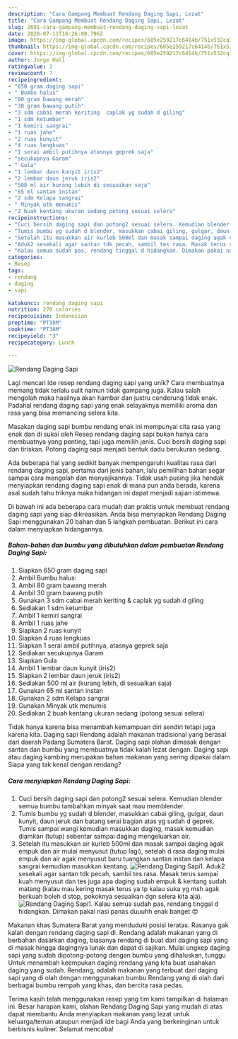 ```yaml
---
description: "Cara Gampang Membuat Rendang Daging Sapi, Lezat"
title: "Cara Gampang Membuat Rendang Daging Sapi, Lezat"
slug: 2691-cara-gampang-membuat-rendang-daging-sapi-lezat
date: 2020-07-11T16:26:08.796Z
image: https://img-global.cpcdn.com/recipes/605e259217c6414b/751x532cq70/rendang-daging-sapi-foto-resep-utama.jpg
thumbnail: https://img-global.cpcdn.com/recipes/605e259217c6414b/751x532cq70/rendang-daging-sapi-foto-resep-utama.jpg
cover: https://img-global.cpcdn.com/recipes/605e259217c6414b/751x532cq70/rendang-daging-sapi-foto-resep-utama.jpg
author: Jorge Hall
ratingvalue: 3
reviewcount: 7
recipeingredient:
- "650 gram daging sapi"
- " Bumbu halus"
- "80 gram bawang merah"
- "30 gram bawang putih"
- "3 sdm cabai merah keriting  caplak yg sudah d giling"
- "1 sdm ketumbar"
- "1 kemiri sangrai"
- "1 ruas jahe"
- "2 ruas kunyit"
- "4 ruas lengkuas"
- "1 serai ambil putihnya atasnya geprek saja"
- "secukupnya Garam"
- " Gula"
- "1 lembar daun kunyit iris2"
- "2 lembar daun jeruk iris2"
- "500 ml air kurang lebih di sesuaikan saja"
- "65 ml santan instan"
- "2 sdm Kelapa sangrai"
- " Minyak utk menumis"
- "2 buah kentang ukuran sedang potong sesuai selera"
recipeinstructions:
- "Cuci bersih daging sapi dan potong2 sesuai selera. Kemudian blender semua bumbu tambahkan minyak saat mau memblender."
- "Tumis bumbu yg sudah d blender, masukkan cabai giling, gulgar, daun kunyit, daun jeruk dan batang serai bagian atas yg sudah d geprek. Tumis sampai wangi kemudian masukkan daging, masak kemudian diamkan (tutup) sebentar sampai daging mengeluarkan air."
- "Setelah itu masukkan air kurleb 500ml dan masak sampai daging agak empuk dan air mulai menyusut (tutup lagi), setelah d rasa daging mulai empuk dan air agak menyusut baru tuangkan santan instan dan kelapa sangrai kemudian masukkan kentang."
- "Aduk2 sesekali agar santan tdk pecah, sambil tes rasa. Masak terus sampai kuah menyusut dan tes juga apa daging sudah empuk &amp; kentang sudah matang (kalau mau kering masak terus ya tp kalau suka yg msh agak berkuah boleh d stop, pokoknya sesuaikan dgn selera kita aja)."
- "Kalau semua sudah pas, rendang tinggal d hidangkan. Dimakan pakai nasi panas duuuhh enak banget 😍"
categories:
- Resep
tags:
- rendang
- daging
- sapi

katakunci: rendang daging sapi 
nutrition: 278 calories
recipecuisine: Indonesian
preptime: "PT38M"
cooktime: "PT38M"
recipeyield: "3"
recipecategory: Lunch

---
```



![Rendang Daging Sapi](https://img-global.cpcdn.com/recipes/605e259217c6414b/751x532cq70/rendang-daging-sapi-foto-resep-utama.jpg)

Lagi mencari ide resep rendang daging sapi yang unik? Cara membuatnya memang tidak terlalu sulit namun tidak gampang juga. Kalau salah mengolah maka hasilnya akan hambar dan justru cenderung tidak enak. Padahal rendang daging sapi yang enak selayaknya memiliki aroma dan rasa yang bisa memancing selera kita.

Masakan daging sapi bumbu rendang enak ini mempunyai cita rasa yang enak dan di sukai oleh Resep rendang daging sapi bukan hanya cara membuatnya yang penting, tapi juga memilih jenis. Cuci bersih daging sapi dan tiriskan. Potong daging sapi menjadi bentuk dadu berukuran sedang.

Ada beberapa hal yang sedikit banyak mempengaruhi kualitas rasa dari rendang daging sapi, pertama dari jenis bahan, lalu pemilihan bahan segar sampai cara mengolah dan menyajikannya. Tidak usah pusing jika hendak menyiapkan rendang daging sapi enak di mana pun anda berada, karena asal sudah tahu triknya maka hidangan ini dapat menjadi sajian istimewa.


Di bawah ini ada beberapa cara mudah dan praktis untuk membuat rendang daging sapi yang siap dikreasikan. Anda bisa menyiapkan Rendang Daging Sapi menggunakan 20 bahan dan 5 langkah pembuatan. Berikut ini cara dalam menyiapkan hidangannya.

<!--inarticleads1-->

##### Bahan-bahan dan bumbu yang dibutuhkan dalam pembuatan Rendang Daging Sapi:

1. Siapkan 650 gram daging sapi
1. Ambil  Bumbu halus:
1. Ambil 80 gram bawang merah
1. Ambil 30 gram bawang putih
1. Gunakan 3 sdm cabai merah keriting &amp; caplak yg sudah d giling
1. Sediakan 1 sdm ketumbar
1. Ambil 1 kemiri sangrai
1. Ambil 1 ruas jahe
1. Siapkan 2 ruas kunyit
1. Siapkan 4 ruas lengkuas
1. Siapkan 1 serai ambil putihnya, atasnya geprek saja
1. Sediakan secukupnya Garam
1. Siapkan  Gula
1. Ambil 1 lembar daun kunyit (iris2)
1. Siapkan 2 lembar daun jeruk (iris2)
1. Sediakan 500 ml air (kurang lebih, di sesuaikan saja)
1. Gunakan 65 ml santan instan
1. Gunakan 2 sdm Kelapa sangrai
1. Gunakan  Minyak utk menumis
1. Sediakan 2 buah kentang ukuran sedang (potong sesuai selera)


Tidak hanya karena bisa menambah kemampuan diri sendiri tetapi juga karena kita. Daging sapi Rendang adalah makanan tradisional yang berasal dari daerah Padang Sumatera Barat. Daging sapi olahan dimasak dengan santan dan bumbu yang membuatnya tidak kalah lezat dengan. Daging sapi atau daging kambing merupakan bahan makanan yang sering dipakai dalam Siapa yang tak kenal dengan rendang? 

<!--inarticleads2-->

##### Cara menyiapkan Rendang Daging Sapi:

1. Cuci bersih daging sapi dan potong2 sesuai selera. Kemudian blender semua bumbu tambahkan minyak saat mau memblender.
1. Tumis bumbu yg sudah d blender, masukkan cabai giling, gulgar, daun kunyit, daun jeruk dan batang serai bagian atas yg sudah d geprek. Tumis sampai wangi kemudian masukkan daging, masak kemudian diamkan (tutup) sebentar sampai daging mengeluarkan air.
1. Setelah itu masukkan air kurleb 500ml dan masak sampai daging agak empuk dan air mulai menyusut (tutup lagi), setelah d rasa daging mulai empuk dan air agak menyusut baru tuangkan santan instan dan kelapa sangrai kemudian masukkan kentang.
<img src="//assets-global.cpcdn.com/assets/icons/button_play-2c75c40dde080a61004c1f40b05d8f140eaff45d7e9e6481dc71c63d2e7c4909.png" alt="Rendang Daging Sapi">1. Aduk2 sesekali agar santan tdk pecah, sambil tes rasa. Masak terus sampai kuah menyusut dan tes juga apa daging sudah empuk &amp; kentang sudah matang (kalau mau kering masak terus ya tp kalau suka yg msh agak berkuah boleh d stop, pokoknya sesuaikan dgn selera kita aja).
<img src="//assets-global.cpcdn.com/assets/icons/button_play-2c75c40dde080a61004c1f40b05d8f140eaff45d7e9e6481dc71c63d2e7c4909.png" alt="Rendang Daging Sapi">1. Kalau semua sudah pas, rendang tinggal d hidangkan. Dimakan pakai nasi panas duuuhh enak banget 😍


Makanan khas Sumatera Barat yang menduduki posisi teratas. Rasanya gak kalah dengan rendang daging sapi di. Rendang adalah makanan yang di berbahan dasarkan daging, biasanya rendang di buat dari daging sapi yang di masak hingga dagingnya lunak dan dapat di sajikan. Mulai ungkep daging sapi yang sudah dipotong-potong dengan bumbu yang dihaluskan, tunggu Untuk menambah keempukan daging rendang yang kita buat usahakan daging yang sudah. Rendang, adalah makanan yang terbuat dari daging sapi yang di olah dengan menggunakan bumbu Rendang yang di olah dari berbagai bumbu rempah yang khas, dan bercita rasa pedas. 

Terima kasih telah menggunakan resep yang tim kami tampilkan di halaman ini. Besar harapan kami, olahan Rendang Daging Sapi yang mudah di atas dapat membantu Anda menyiapkan makanan yang lezat untuk keluarga/teman ataupun menjadi ide bagi Anda yang berkeinginan untuk berbisnis kuliner. Selamat mencoba!
